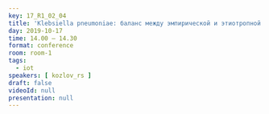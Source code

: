 ```yaml
---
key: 17_R1_02_04
title: 'Klebsiella pneumoniae: баланс между эмпирической и этиотропной терапией'
day: 2019-10-17
time: 14.00 – 14.30
format: conference
room: room-1
tags:
  - iot
speakers: [ kozlov_rs ]
draft: false
videoId: null
presentation: null
---
```

